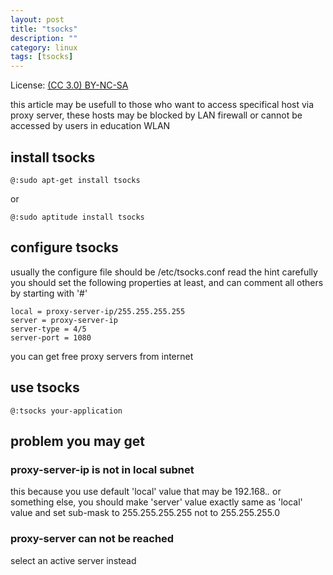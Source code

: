 ```yaml
---
layout: post
title: "tsocks"
description: ""
category: linux
tags: [tsocks]
---
```


License: [(CC 3.0) BY-NC-SA](http://creativecommons.org/licenses/by-nc-sa/3.0/)

this article may be usefull to those who want to access specifical host via proxy server, these hosts may be blocked by LAN firewall or cannot be accessed by users in education WLAN

## install tsocks

    @:sudo apt-get install tsocks

or

    @:sudo aptitude install tsocks

## configure tsocks

usually the configure file should be /etc/tsocks.conf
read the hint carefully
you should set the following properties at least, and can comment all others by starting with '#'

    local = proxy-server-ip/255.255.255.255
    server = proxy-server-ip
    server-type = 4/5
    server-port = 1080

you can get free proxy servers from internet

## use tsocks

    @:tsocks your-application

## problem you may get

### proxy-server-ip is not in local subnet

this because you use default 'local' value that may be 192.168.*.* or something else, you should make 'server' value exactly same as 'local' value and set sub-mask to 255.255.255.255 not to 255.255.255.0

### proxy-server can not be reached
select an active server instead
